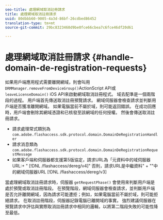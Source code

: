 ```yaml
---
seo-title: 處理網域取消註冊請求
title: 處理網域取消註冊請求
uuid: 80dbbb60-9005-4a3d-86bf-26cdbed86452
translation-type: tm+mt
source-git-commit: 29bc8323460d9be0fce66cbea7c6fce46df20d61

---
```



# 處理網域取消註冊請求 {#handle-domain-de-registration-requests}

如果用戶端應用程式需要離開網域，則會叫用 `DRMManager.removeFromDeviceGroup()`ActionScript API或 `leaveLicenseDomain()` iOS API來啟動網域取消註冊程式。 域去配準是一個兩階段的過程。 用戶端首先傳送取消註冊預覽請求。 網域伺服器會檢查請求並判斷用戶端是否獲准離開網域。 如果電腦當前不屬於域，則可能返回錯誤。 在成功回應時，用戶端會刪除其網域憑證和已核發至該網域的任何授權。 然後會傳送取消註冊請求。

* 請求處理常式類別為 `com.adobe.flashaccess.sdk.protocol.domain.DomainDeRegistrationHandler`
* 請求消息類為 `com.adobe.flashaccess.sdk.protocol.domain.DomainDeRegistrationRequestMessage`
* 如果客戶端和伺服器都支援第5版協定，請求URL為「元資料中的域伺服器URL:+ &quot; [!DNL /flashaccess/dereg/v4]&quot; 否則，請求URL是中繼資料&quot; + &quot;&quot;中的網域伺服器URL [!DNL /flashaccess/dereg/v3]

當處理網域取消註冊請求時，伺服器 `getRequestPhase()` 會使用來判斷用戶端是處於預覽或取消註冊階段。 在預覽階段，網域伺服器會檢查請求，並判斷用戶端是否允許離開網域，因為請求可能遭拒；例如，如果電腦當前不屬於域，則可能拒絕請求。 在取消註冊階段，伺服器記錄電腦已離開域的事實。 強烈建議伺服器在預覽請求中評估與實際取消註冊請求中相同的邏輯，以將第二階段失敗的可能性降至最低。
